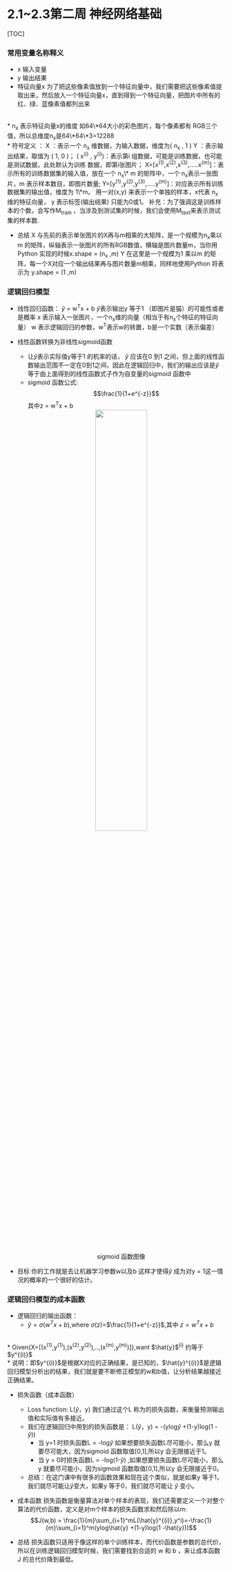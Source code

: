 # 2.1~2.3第二周 神经网络基础

[TOC]

### 常用变量名称释义
* x	输入变量
* y	输出结果
* 特征向量x	
为了把这些像素值放到一个特征向量中，我们需要把这些像素值提取出来，然后放入一个特征向量x，直到得到一个特征向量，把图片中所有的红、绿、蓝像素值都列出来
<br>
* n<sub>x</sub> 表示特征向量x的维度
如64\*64大小的彩色图片，每个像素都有
RGB三个值，所以总维度n<sub>x</sub>是64\*64\*3=12288
<br>
* 符号定义 ：
X ：表示一个 n<sub>x</sub> 维数据，为输入数据，维度为( n<sub>x</sub> , 1 )
Y ：表示输出结果，取值为 ( 1, 0 )；
( x<sup>(i)</sup> , y<sup>(i)</sup>)：表示第i 组数据，可能是训练数据，也可能是测试数据，此处默认为训练
数据，即第i张图片；
X=[x<sup>(1)</sup>,x<sup>(2)</sup>,x<sup>(3)</sup>,.....x<sup>(m)</sup>]：表示所有的训练数据集的输入值，放在一个 n<sub>x</sub>\* m 的矩阵中，一个 n<sub>x</sub>表示一张图片，m 表示样本数目，即图片数量;
Y=[y<sup>(1)</sup>,y<sup>(2)</sup>,y<sup>(3)</sup>,.....y<sup>(m)</sup>]：对应表示所有训练数据集的输出值，维度为 1\*m。
	用一对(x,y) 来表示一个单独的样本，x代表 n<sub>x</sub> 维的特征向量， y 表示标签(输出结果)
只能为0或1。
补充：为了强调这是训练样本的个数，会写作M<sub>train</sub> ，当涉及到测试集的时候，我们会使用M<sub>text</sub>来表示测试集的样本数.

* 总结
X 与先前的表示单张图片的X再与m相乘的大矩阵，是一个规模为n<sub>x</sub>乘以m 的矩阵，纵轴表示一张图片的所有RGB数值，横轴是图片数量m，当你用Python 实现的时候x.shape = (n<sub>x</sub> ,m)
Y 在这里是一个规模为1 乘以m 的矩阵，每一个X对应一个输出结果再与图片数量m相乘，同样地使用Python 将表示为 y.shape = (1 ,m)





### 逻辑回归模型
* 线性回归函数： $\hat{y}$ = w<sup>T</sup>x + b
	$\hat{y}$表示输出y 等于1 （即图片是猫）的可能性或者是概率
	x 表示输入一张图片，一个n<sub>x</sub>维的向量（相当于有n<sub>x</sub>个特征的特征向量）
	w 表示逻辑回归的参数，w<sup>T</sup>表示w的转置，b是一个实数（表示偏差）

* 线性函数转换为非线性sigmoid函数
	* 让$\hat{y}$表示实际值y等于1 的机率的话， $\hat{y}$ 应该在0 到1 之间，但上面的线性函数输出范围不一定在0到1之间，因此在逻辑回归中，我们的输出应该是$\hat{y}$ 等于由上面得到的线性函数式子作为自变量的sigmoid 函数中
	* sigmoid 函数公式:  
	$$\frac{1}{1+e^{-z}}$$
	其中z = w<sup>T</sup>x + b

	<center>  <img src="http:\\omw27y2pe.bkt.clouddn.com\image\sigmoid\Logistic-curve.png" width="50%" height="50%" \></center>
	<center> sigmoid 函数图像 </center>
* 目标
你的工作就是去让机器学习参数w以及b 这样才使得$\hat{y}$ 成为对y = 1这一情况的概率的一个很好的估计。


### 逻辑回归模型的成本函数
* 逻辑回归的输出函数：
	* $\hat{y} =\sigma(w^Tx + b)$,where $\sigma$(z)=$\frac{1}{1+e^{-z}}$,其中 $z = w^Tx + b$
<br>
	* Given{X=[(x<sup>(1)</sup>,y<sup>(1)</sup>),(x<sup>(2)</sup>,y<sup>(2)</sup>),..,(x<sup>(m)</sup>,y<sup>(m)</sup>)]},want $\hat{y}$<sup>(i)</sup> 约等于 $y^{(i)}$ 
<br>
	* 说明：即$y^{(i)}$是根据X对应的正确结果，是已知的，$\hat{y}^{(i)}$是逻辑回归模型分析出的结果，我们就是要不断修正模型的w和b值，让分析结果越接近正确结果。

* 损失函数（成本函数）
	* Loss function: L($\hat{y}$，y)
	我们通过这个L 称为的损失函数，来衡量预测输出值和实际值有多接近。
	* 我们在逻辑回归中用到的损失函数是：
L($\hat{y}$，y) = -(ylog$\hat{y}$ +(1-y)log(1 -$\hat{y}$)) 
		* 当 y=1 时损失函数L = -log$\hat{y}$ 如果想要损失函数L尽可能小，那么y 就要尽可能大，因为sigmoid 函数取值[0,1],所以y 会无限接近于1。
		* 当 y = 0时损失函数L = -log(1-$\hat{y}$) ,如果想要损失函数L尽可能小，那么 y 就要尽可能小，因为sigmoid 函数取值[0,1],所以y 会无限接近于0。
	* 总结：在这门课中有很多的函数效果和现在这个类似，就是如果y 等于1，我们就尽可能让$\hat{y}$变大，如果y 等于0，我们就尽可能让 $\hat{y}$ 变小。



* 成本函数
	损失函数是衡量算法对单个样本的表现，我们还需要定义一个对整个算法的代价函数，定义是对m个样本的损失函数求和然后除以m:
	$$J(w,b) = \frac{1}{m}\sum_{i=1}^mL(\hat{y}^{(i)},y^i)=-\frac{1}{m}\sum_{i=1}^m(ylog\hat{y} +(1-y)log(1 -\hat{y}))$$

* 总结
损失函数只适用于像这样的单个训练样本，而代价函数是参数的总代价，所以在训练逻辑回归模型时候，我们需要找到合适的 w 和 b ，来让成本函数 J 的总代价降到最低。



<!--stackedit_data:
eyJoaXN0b3J5IjpbOTA1NDYwNjM0XX0=
-->